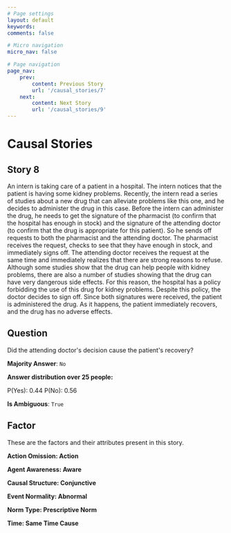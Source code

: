 ```yaml
---
# Page settings
layout: default
keywords:
comments: false

# Micro navigation
micro_nav: false

# Page navigation
page_nav:
    prev:
        content: Previous Story
        url: '/causal_stories/7'
    next:
        content: Next Story
        url: '/causal_stories/9'
---
```

# Causal Stories

## Story 8

<div class='text-hightlight'>
An intern is taking care of a patient in a hospital. The intern notices that the patient is having some kidney problems. Recently, the intern read a series of studies about a new drug that can alleviate problems like this one, and he decides to administer the drug in this case. Before the intern can administer the drug, he needs to get the signature of the pharmacist (to confirm that the hospital has enough in stock) and the signature of the attending doctor (to confirm that the drug is appropriate for this patient). So he sends off requests to both the pharmacist and the attending doctor. The pharmacist receives the request, checks to see that they have enough in stock, and immediately signs off. The attending doctor receives the request at the same time and immediately realizes that there are strong reasons to refuse. Although some studies show that the drug can help people with kidney problems, there are also a number of studies showing that the drug can have very dangerous side effects. For this reason, the hospital has a policy forbidding the use of this drug for kidney problems. Despite this policy, the doctor decides to sign off. Since both signatures were received, the patient is administered the drug. As it happens, the patient immediately recovers, and the drug has no adverse effects.
</div>

## Question

<p>
<div class='text-hightlight'>Did the attending doctor's decision cause the patient's recovery?</div>
</p>

**Majority Answer**: <code class="language-plaintext highlighter-rouge">No</code>

**Answer distribution over 25 people:**

<div class="container">
<div class="row">
<div class="col-md-7">
    <div class="slider-container">
        <div class="slider">
            <div class="slider-value" id="sliderValue"></div>
        </div>
        <div class="slider-labels">
            <span id="yesLabel">P(Yes): 0.44</span>
            <span id="noLabel">P(No): 0.56</span>
        </div>
    </div>
</div>
</div>
</div>

**Is Ambiguous**:  <code class="language-plaintext highlighter-rouge">True</code> <!-- False -->

## Factor

These are the factors and their attributes present in this story.


<div class="callout callout--info">
    <p><strong>Action Omission: Action</strong></p>
</div>

<div class="callout callout--info">
    <p><strong>Agent Awareness: Aware</strong></p>
</div>

<div class="callout callout--info">
    <p><strong>Causal Structure: Conjunctive</strong></p>
</div>

<div class="callout callout--info">
    <p><strong>Event Normality: Abnormal</strong></p>
</div>

<div class="callout callout--info">
    <p><strong>Norm Type: Prescriptive Norm</strong></p>
</div>

<div class="callout callout--info">
    <p><strong>Time: Same Time Cause</strong></p>
</div>
